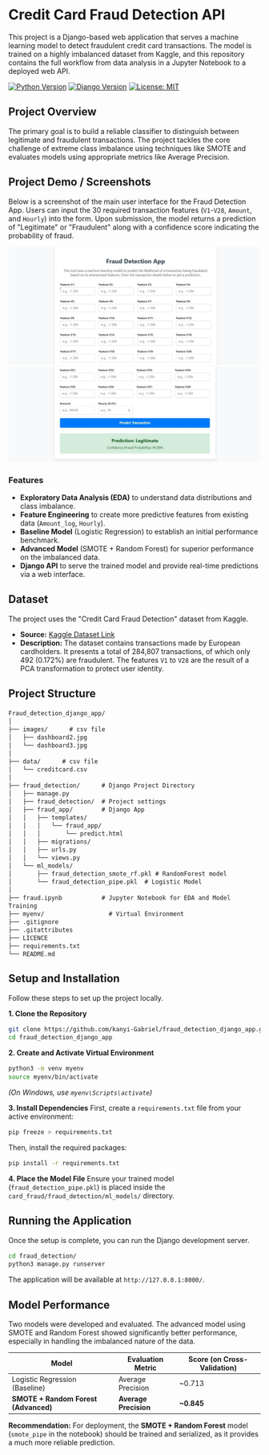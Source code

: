 # Credit Card Fraud Detection API

This project is a Django-based web application that serves a machine learning model to detect fraudulent credit card transactions. The model is trained on a highly imbalanced dataset from Kaggle, and this repository contains the full workflow from data analysis in a Jupyter Notebook to a deployed web API.

[![Python Version](https://img.shields.io/badge/python-3.12+-blue.svg)](https://www.python.org/downloads/)
[![Django Version](https://img.shields.io/badge/django-5.2+-green.svg)](https://www.djangoproject.com/)
[![License: MIT](https://img.shields.io/badge/License-MIT-yellow.svg)](https://opensource.org/licenses/MIT)

## Project Overview

The primary goal is to build a reliable classifier to distinguish between legitimate and fraudulent transactions. The project tackles the core challenge of extreme class imbalance using techniques like SMOTE and evaluates models using appropriate metrics like Average Precision.

## Project Demo / Screenshots

Below is a screenshot of the main user interface for the Fraud Detection App. Users can input the 30 required transaction features (`V1`-`V28`, `Amount`, and `Hourly`) into the form. Upon submission, the model returns a prediction of "Legitimate" or "Fraudulent" along with a confidence score indicating the probability of fraud.

![Fraud Detection App Dashboard](images/dashboard3.jpg)
![Fraud Detection App Dashboard](images/dashboard4.jpg)

### Features
* **Exploratory Data Analysis (EDA)** to understand data distributions and class imbalance.
* **Feature Engineering** to create more predictive features from existing data (`Amount_log`, `Hourly`).
* **Baseline Model** (Logistic Regression) to establish an initial performance benchmark.
* **Advanced Model** (SMOTE + Random Forest) for superior performance on the imbalanced data.
* **Django API** to serve the trained model and provide real-time predictions via a web interface.

## Dataset

The project uses the "Credit Card Fraud Detection" dataset from Kaggle.
* **Source:** [Kaggle Dataset Link](https://www.kaggle.com/datasets/mlg-ulb/creditcardfraud)
* **Description:** The dataset contains transactions made by European cardholders. It presents a total of 284,807 transactions, of which only 492 (0.172%) are fraudulent. The features `V1` to `V28` are the result of a PCA transformation to protect user identity.

## Project Structure

```
Fraud_detection_django_app/
│
├── images/      # csv file
│   ├── dashboard2.jpg
│   └── dashboard3.jpg
│
├── data/      # csv file
│   └── creditcard.csv
│
├── fraud_detection/      # Django Project Directory
│   ├── manage.py
│   ├── fraud_detection/  # Project settings
│   ├── fraud_app/        # Django App
│   │   ├── templates/
│   │   │   └── fraud_app/
│   │   │       └── predict.html
│   │   ├── migrations/
│   │   ├── urls.py
│   │   └── views.py
│   └── ml_models/
│       ├── fraud_detection_smote_rf.pkl # RandomForest model
│       └── fraud_detection_pipe.pkl  # Logistic Model
│
├── fraud.ipynb           # Jupyter Notebook for EDA and Model Training
├── myenv/                  # Virtual Environment
├── .gitignore
├── .gitattributes
├── LICENCE
├── requirements.txt
└── README.md
```

## Setup and Installation

Follow these steps to set up the project locally.

**1. Clone the Repository**
```bash
git clone https://github.com/kanyi-Gabriel/fraud_detection_django_app.git
cd fraud_detection_django_app
```

**2. Create and Activate Virtual Environment**
```bash
python3 -m venv myenv
source myenv/bin/activate
```
*(On Windows, use `myenv\Scripts\activate`)*

**3. Install Dependencies**
First, create a `requirements.txt` file from your active environment:
```bash
pip freeze > requirements.txt
```
Then, install the required packages:
```bash
pip install -r requirements.txt
```

**4. Place the Model File**
Ensure your trained model (`fraud_detection_pipe.pkl`) is placed inside the `card_fraud/fraud_detection/ml_models/` directory.

## Running the Application

Once the setup is complete, you can run the Django development server.

```bash
cd fraud_detection/
python3 manage.py runserver
```
The application will be available at `http://127.0.0.1:8000/`.

## Model Performance

Two models were developed and evaluated. The advanced model using SMOTE and Random Forest showed significantly better performance, especially in handling the imbalanced nature of the data.

| Model                               | Evaluation Metric     | Score (on Cross-Validation) |
| ----------------------------------- | --------------------- | --------------------------- |
| Logistic Regression (Baseline)      | Average Precision     | ~0.713                      |
| **SMOTE + Random Forest (Advanced)** | **Average Precision** | **~0.845** |

**Recommendation:** For deployment, the **SMOTE + Random Forest** model (`smote_pipe` in the notebook) should be trained and serialized, as it provides a much more reliable prediction.


